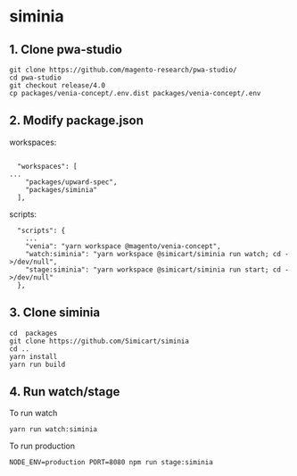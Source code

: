 # siminia

## 1. Clone pwa-studio
```
git clone https://github.com/magento-research/pwa-studio/
cd pwa-studio
git checkout release/4.0
cp packages/venia-concept/.env.dist packages/venia-concept/.env
```

## 2. Modify package.json

workspaces:
```

  "workspaces": [
...
    "packages/upward-spec",
    "packages/siminia"
  ],

```

scripts:

```
  "scripts": {
	...
    "venia": "yarn workspace @magento/venia-concept",
    "watch:siminia": "yarn workspace @simicart/siminia run watch; cd - >/dev/null",
    "stage:siminia": "yarn workspace @simicart/siminia run start; cd - >/dev/null"
  },
```
## 3. Clone siminia
```
cd  packages
git clone https://github.com/Simicart/siminia
cd ..
yarn install
yarn run build
```
## 4. Run watch/stage
To run watch
```
yarn run watch:siminia
```
To run production
```
NODE_ENV=production PORT=8080 npm run stage:siminia
```
